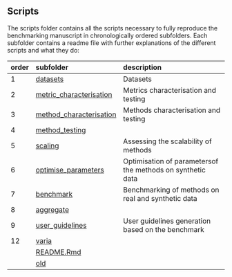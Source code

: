 
Scripts
-------

The scripts folder contains all the scripts necessary to fully reproduce the benchmarking manuscript in chronologically ordered subfolders. Each subfolder contains a readme file with further explanations of the different scripts and what they do:

| order | subfolder                                                                                                           | description                                                |
|:------|:--------------------------------------------------------------------------------------------------------------------|:-----------------------------------------------------------|
| 1     | [datasets](https://github.com/dynverse/dynbenchmark/tree/master/scripts/01-datasets)                                | Datasets                                                   |
| 2     | [metric\_characterisation](https://github.com/dynverse/dynbenchmark/tree/master/scripts/02-metric_characterisation) | Metrics characterisation and testing                       |
| 3     | [method\_characterisation](https://github.com/dynverse/dynbenchmark/tree/master/scripts/03-method_characterisation) | Methods characterisation and testing                       |
| 4     | [method\_testing](https://github.com/dynverse/dynbenchmark/tree/master/scripts/04-method_testing)                   |                                                            |
| 5     | [scaling](https://github.com/dynverse/dynbenchmark/tree/master/scripts/05-scaling)                                  | Assessing the scalability of methods                       |
| 6     | [optimise\_parameters](https://github.com/dynverse/dynbenchmark/tree/master/scripts/06-optimise_parameters)         | Optimisation of parametersof the methods on synthetic data |
| 7     | [benchmark](https://github.com/dynverse/dynbenchmark/tree/master/scripts/07-benchmark)                              | Benchmarking of methods on real and synthetic data         |
| 8     | [aggregate](https://github.com/dynverse/dynbenchmark/tree/master/scripts/08-aggregate)                              |                                                            |
| 9     | [user\_guidelines](https://github.com/dynverse/dynbenchmark/tree/master/scripts/09-user_guidelines)                 | User guidelines generation based on the benchmark          |
| 12    | [varia](https://github.com/dynverse/dynbenchmark/tree/master/scripts/12-varia)                                      |                                                            |
|       | [README.Rmd](https://github.com/dynverse/dynbenchmark/tree/master/scripts/README.Rmd)                               |                                                            |
|       | [old](https://github.com/dynverse/dynbenchmark/tree/master/scripts/old)                                             |                                                            |

